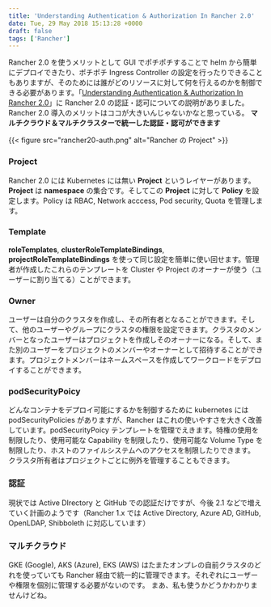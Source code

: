 ```yaml
---
title: 'Understanding Authentication & Authorization In Rancher 2.0'
date: Tue, 29 May 2018 15:13:28 +0000
draft: false
tags: ['Rancher']
---
```


Rancher 2.0 を使うメリットとして GUI でポチポチすることで helm から簡単にデプロイできたり、ポチポチ Ingress Controller の設定を行ったりできることもありますが、そのためには誰がどのリソースに対して何を行えるのかを制御できる必要があります。「[Understanding Authentication & Authorization In Rancher 2.0](https://rancher.com/blog/2018/2018-05-04-authentication-authorization-rancher2/)」に Rancher 2.0 の認証・認可についての説明がありました。Rancher 2.0 導入のメリットはココが大きいんじゃないかなと思っている。 **マルチクラウド＆マルチクラスターで統一した認証・認可ができます**

{{< figure src="rancher20-auth.png" alt="Rancher の Project" >}}

### Project

Rancher 2.0 には Kubernetes には無い **Project** というレイヤーがあります。**Project** は **namespace** の集合です。そしてこの **Project** に対して **Policy** を設定します。Policy は RBAC, Network acccess, Pod security, Quota を管理します。

### Template

**roleTemplates**, **clusterRoleTemplateBindings**, **projectRoleTemplateBindings** を使って同じ設定を簡単に使い回せます。管理者が作成したこれらのテンプレートを Cluster や Project のオーナーが使う（ユーザーに割り当てる）ことができます。

### Owner

ユーザーは自分のクラスタを作成し、その所有者となることができます。そして、他のユーザーやグループにクラスタの権限を設定できます。クラスタのメンバーとなったユーザーはプロジェクトを作成しそのオーナーになる。そして、また別のユーザーをプロジェクトのメンバーやオーナーとして招待することができます。プロジェクトメンバーはネームスペースを作成してワークロードをデプロイすることができます。

### podSecurityPoicy

どんなコンテナをデプロイ可能にするかを制御するために kubernetes には podSecurityPolicies がありますが、Rancher はこれの使いやすさを大きく改善しています。podSecurityPoicy テンプレートを管理でえきます。特権の使用を制限したり、使用可能な Capability を制限したり、使用可能な Volume Type を制限したり、ホストのファイルシステムへのアクセスを制限したりできます。 クラスタ所有者はプロジェクトごとに例外を管理することもできます。

### 認証

現状では Active DIrectory と GitHub での認証だけですが、今後 2.1 などで増えていく計画のようです（Rancher 1.x では Active Directory, Azure AD, GitHub, OpenLDAP, Shibboleth に対応しています）

### マルチクラウド

GKE (Google), AKS (Azure), EKS (AWS) はたまたオンプレの自前クラスタのどれを使っていても Rancher 経由で統一的に管理できます。それぞれにユーザーや権限を個別に管理する必要がないのです。 まあ、私も使うかどうかわかりませんけどね。
